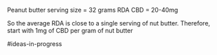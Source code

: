 Peanut butter serving size = 32 grams
RDA CBD = 20-40mg 

So the average RDA is close to a single serving of nut butter. Therefore, start with 1mg of CBD per gram of nut butter


#ideas-in-progress 